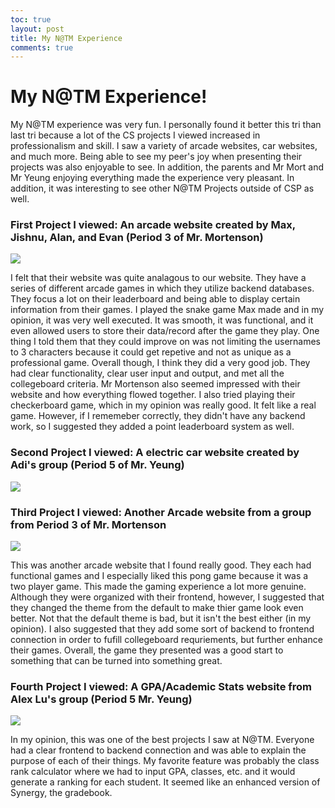```yaml
---
toc: true
layout: post
title: My N@TM Experience
comments: true
---
```


# My N@TM Experience!
My N@TM experience was very fun. I personally found it better this tri than last tri because a lot of the CS projects I viewed increased in professionalism and skill. I saw a variety of arcade websites, car websites, and much more. Being able to see my peer's joy when presenting their projects was also enjoyable to see. In addition, the parents and Mr Mort and Mr Yeung enjoying everything made the experience very pleasant. In addition, it was interesting to see other N@TM Projects outside of CSP as well. 

### First Project I viewed: An arcade website created by Max, Jishnu, Alan, and Evan (Period 3 of Mr. Mortenson)
![]({{site.baseurl}}/snake.png)

I felt that their website was quite analagous to our website. They have a series of different arcade games in which they utilize backend databases. They focus a lot on their leaderboard and being able to display certain information from their games. I played the snake game Max made and in my opinion, it was very well executed. It was smooth, it was functional, and it even allowed users to store their data/record after the game they play. One thing I told them that they could improve on was not limiting the usernames to 3 characters because it could get repetive and not as unique as a professional game. Overall though, I think they did a very good job. They had clear functionality, clear user input and output, and met all the collegeboard criteria. Mr Mortenson also seemed impressed with their website and how everything flowed together. I also tried playing their checkerboard game, which in my opinion was really good. It felt like a real game. However, if I rememeber correctly, they didn't have any backend work, so I suggested they added a point leaderboard system as well. 

### Second Project I viewed: A electric car website created by Adi's group (Period 5 of Mr. Yeung)
![]({{site.baseurl}}/adi.png)


### Third Project I viewed: Another Arcade website from a group from Period 3 of Mr. Mortenson
![]({{site.baseurl}}/pong.png)

This was another arcade website that I found really good. They each had functional games and I especially liked this pong game because it was a two player game. This made the gaming experience a lot more genuine. Although they were organized with their frontend, however, I suggested that they changed the theme from the default to make thier game look even better. Not that the default theme is bad, but it isn't the best either (in my opinion). I also suggested that they add some sort of backend to frontend connection in order to fufill collegeboard requriements, but further enhance their games. Overall, the game they presented was a good start to something that can be turned into something great. 

### Fourth Project I viewed: A GPA/Academic Stats website from Alex Lu's group (Period 5 Mr. Yeung)
![]({{site.baseurl}}/toolkit.png)

In my opinion, this was one of the best projects I saw at N@TM. Everyone had a clear frontend to backend connection and was able to explain the purpose of each of their things. My favorite feature was probably the class rank calculator where we had to input GPA, classes, etc. and it would generate a ranking for each student. It seemed like an enhanced version of Synergy, the gradebook. 
